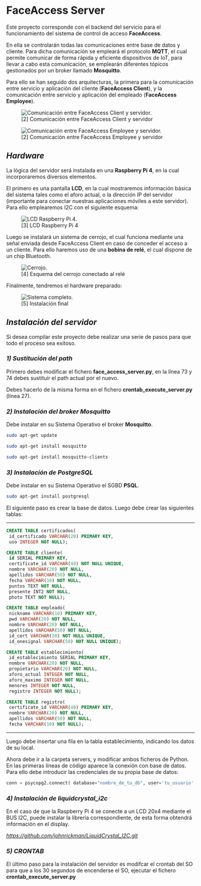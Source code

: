 # FaceAccess Server

Este proyecto corresponde con el backend del servicio para el funcionamiento del sistema de control de acceso **FaceAccess**.

En ella se controlarán todas las comunicaciones entre base de datos y cliente. Para dicha comunicación se empleará el protocolo **MQTT**, el cual permite comunicar de forma rápida y eficiente dispositivos de IoT, para llevar a cabo esta comunicación, se emplearán diferentes tópicos gestionados por un broker llamado **Mosquitto**. 

Para ello se han seguido dos arquitecturas, la primera para la comunicación entre servicio y aplicación del cliente (**FaceAccess Client**), y la comunicación entre servicio y aplicación del empleado (**FaceAccess Employee**).

<figure>
  <img
  src="./photos/arch1.png"
  alt="Comunicación entre FaceAccess Client y servidor.">
  <figcaption>[2] Comunicación entre FaceAccess Client y servidor</figcaption>
</figure>

<figure>
  <img
  src="./photos/arch2.png"
  alt="Comunicación entre FaceAccess Employee y servidor.">
  <figcaption>[2] Comunicación entre FaceAccess Employee y servidor</figcaption>
</figure>

## *Hardware*

La lógica del servidor será instalada en una **Raspberry Pi 4**, en la cual incorporaremos diversos elementos.

El primero es una pantalla **LCD**, en la cual mostraremos información básica del sistema tales como el aforo actual, o la dirección IP del servidor (importante para conectar nuestras aplicaciones móviles a este servidor). Para ello emplearemos I2C con el siguiente esquema:

<figure>
  <img
  src="./photos/lcd.png"
  alt="LCD Raspberry Pi 4.">
  <figcaption>[3] LCD Raspberry Pi 4</figcaption>
</figure>

Luego se instalará un sistema de cerrojo, el cual funciona mediante una señal enviada desde FaceAccess Client en caso de conceder el acceso a un cliente. Para ello haremos uso de una **bobina de relé**, el cual dispone de un chip Bluetooth.

<figure>
  <img
  src="./photos/lock.png"
  alt="Cerrojo.">
  <figcaption>[4] Esquema del cerrojo conectado al relé</figcaption>
</figure>

Finalmente, tendremos el hardware preparado:

<figure>
  <img
  src="./photos/total.png"
  alt="Sistema completo.">
  <figcaption>[5] Instalación final</figcaption>
</figure>

## *Instalación del servidor*

Si desea compilar este proyecto debe realizar una serie de pasos para que todo el proceso sea exitoso.

### *1) Sustitución del path*

Primero debes modificar el fichero **face_access_server.py**, en la línea 73 y 74 debes sustituir el path actual por el nuevo.

Debes hacerlo de la misma forma en el fichero **crontab_execute_server.py** (línea 27).

### *2) Instalación del broker Mosquitto*

Debe instalar en su Sistema Operativo el broker **Mosquitto**.

   ```sh
   sudo apt-get update

   sudo apt-get install mosquitto

   sudo apt-get install mosquitto-clients
   ```

### *3) Instalación de PostgreSQL*

Debe instalar en su Sistema Operativo el SGBD **PSQL**.

   ```sh
   sudo apt-get install postgresql
   ```

El siguiente paso es crear la base de datos. Luego debe crear las siguientes tablas:

----------------------------------------------------

   ```sql
   CREATE TABLE certificados(
    id_certificado VARCHAR(20) PRIMARY KEY,
    uso INTEGER NOT NULL);

   CREATE TABLE cliente(
    id SERIAL PRIMARY KEY,
    certificate_id VARCHAR(40) NOT NULL UNIQUE,
    nombre VARCHAR(20) NOT NULL,
    apellidos VARCHAR(50) NOT NULL,
    fecha VARCHAR(10) NOT NULL,
    puntos TEXT NOT NULL,
    presente INT2 NOT NULL,
    photo TEXT NOT NULL);

   CREATE TABLE empleado(
    nickname VARCHAR(10) PRIMARY KEY,
    pwd VARCHAR(20) NOT NULL,
    nombre VARCHAR(20) NOT NULL,
    apellidos VARCHAR(50) NOT NULL,
    id_cert VARCHAR(20) NOT NULL UNIQUE,
    id_onesignal VARCHAR(50) NOT NULL UNIQUE);

   CREATE TABLE establecimiento(
    id_establecimiento SERIAL PRIMARY KEY,
    nombre VARCHAR(20) NOT NULL,
    propietario VARCHAR(20) NOT NULL,
    aforo_actual INTEGER NOT NULL,
    aforo_maximo INTEGER NOT NULL,
    menores INTEGER NOT NULL,
    registro INTEGER NOT NULL);

   CREATE TABLE registro(
    certificate_id VARCHAR(40) PRIMARY KEY,
    nombre VARCHAR(20) NOT NULL,
    apellidos VARCHAR(50) NOT NULL,
    fecha VARCHAR(10) NOT NULL);
   ```

----------------------------------------------------

Luego debe insertar una fila en la tabla establecimiento, indicando los datos de su local.

Ahora debe ir a la carpeta servers, y modificar ambos ficheros de Python. En las primeras líneas de código aparece la conexión con base de datos. Para ello debe introducir las credenciales de su propia base de datos:

   ```py
   conn = psycopg2.connect( database="nombre_de_tu_db", user='tu_usuario', password='tu_password', host='localhost', port= '5432')
   ```

### *4) Instalación de liquidcrystal_i2c*

En el caso de que la Raspberry Pi 4 se conecte a un LCD 20x4 mediante el BUS I2C, puede instalar la librería correspondiente, de esta forma obtendrá información en el display.

*https://github.com/johnrickman/LiquidCrystal_I2C.git*


### *5) CRONTAB*

El último paso para la instalación del servidor es modifcar el crontab del SO para que a los 30 segundos de encenderse el SO, ejecutar el fichero **crontab_execute_server.py**
